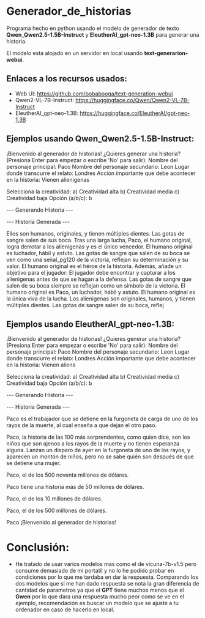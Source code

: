 # Generador_de_historias
Programa hecho en python usando el modelo de generador de texto **Qwen_Qwen2.5-1.5B-Instruct** y **EleutherAI_gpt-neo-1.3B** para generar una historia. 

El modelo esta alojado en un servidor en local usando **text-generarion-webui**.

## Enlaces a los recursos usados:

- Web UI: https://github.com/oobabooga/text-generation-webui
- Qwen2-VL-7B-Instruct: https://huggingface.co/Qwen/Qwen2-VL-7B-Instruct
- EleutherAI_gpt-neo-1.3B: https://huggingface.co/EleutherAI/gpt-neo-1.3B


## Ejemplos usando **Qwen_Qwen2.5-1.5B-Instruct**:

¡Bienvenido al generador de historias!
¿Quieres generar una historia? (Presiona Enter para empezar o escribe 'No' para salir):
Nombre del personaje principal: Paco
Nombre del personaje secundario: Leon
Lugar donde transcurre el relato: Londres
Acción importante que debe acontecer en la historia: Vienen alienigenas

Selecciona la creatividad:
a) Creatividad alta
b) Creatividad media
c) Creatividad baja
Opción (a/b/c): b

--- Generando Historia ---

--- Historia Generada ---

Ellos son humanos, originales, y tienen múltiples dientes. Las gotas de sangre salen de sus boca.
Tras una larga lucha, Paco, el humano original, logra derrotar a los alienigenas y es el único vencedor. El humano original es luchador, hábil y astuto. Las gotas de sangre que salen de su boca se ven como una señal_pg120 de la victoria, reflejan su determinación y su valor. El humano original es el héroe de la historia. Además, añade un objetivo para el jugador: El jugador debe encontrar y capturar a los alienigenas antes de que se hagan a la defensa. Las gotas de sangre que salen de su boca siempre se reflejan como un símbolo de la victoria.
El humano original es Paco, un luchador, hábil y astuto. El humano original es la única viva de la lucha. Los alienigenas son originales, humanos, y tienen múltiples dientes. Las gotas de sangre salen de su boca, reflej


## Ejemplos usando **EleutherAI_gpt-neo-1.3B**:


¡Bienvenido al generador de historias!
¿Quieres generar una historia? (Presiona Enter para empezar o escribe 'No' para salir):
Nombre del personaje principal: Paco
Nombre del personaje secundario: Leon
Lugar donde transcurre el relato: Londres
Acción importante que debe acontecer en la historia: Vienen aliens

Selecciona la creatividad:
a) Creatividad alta
b) Creatividad media
c) Creatividad baja
Opción (a/b/c): b

--- Generando Historia ---

--- Historia Generada ---


Paco es el trabajador que se detiene en la furgoneta de carga de uno de los rayos de la muerte, al cual enseña a que dejan el otro paso.

Paco, la historia de las 100 más sorprendentes, como quien dice, son los niños que son ajenos a los rayos de la muerte y no tienen esperanza alguna. Lanzan un disparo de ayer en la furgoneta de uno de los rayos, y aparecen un montón de niños, pero no se sabe quién son después de que se detiene una mujer.

Paco, el de los 500 noventa millones de dólares.

Paco tiene una historia más de 50 millones de dólares.

Paco, el de los 10 millones de dólares.

Paco, el de los 500 millones de dólares.

Paco
¡Bienvenido al generador de historias!


# Conclusión:

* He tratado de usar varios modelos mas como el de vicuna-7b-v1.5 pero consume demasiado de mi portatil y no lo he podido probar en condiciones por lo que me tardaba en dar la respuesta. Comparando los dos modelos que si me han dado respuesta se nota la gran diferencia de cantidad de parametros ya que el **GPT** tiene muchos menos que el **Gwen** por lo que dara una respuesta mucho peor como se ve en el ejemplo, recomendación es buscar un modelo que se ajuste a tu ordenador en caso de hacerlo en local.